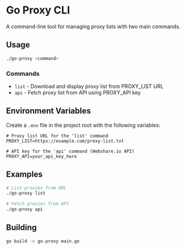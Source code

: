 # Go Proxy CLI

A command-line tool for managing proxy lists with two main commands.

## Usage

```bash
./go-proxy <command>
```

### Commands

- `list` - Download and display proxy list from PROXY_LIST URL
- `api` - Fetch proxy list from API using PROXY_API key

## Environment Variables

Create a `.env` file in the project root with the following variables:

```env
# Proxy list URL for the 'list' command
PROXY_LIST=https://example.com/proxy-list.txt

# API key for the 'api' command (Webshare.io API)
PROXY_API=your_api_key_here
```

## Examples

```bash
# List proxies from URL
./go-proxy list

# Fetch proxies from API
./go-proxy api
```

## Building

```bash
go build -o go-proxy main.go
``` 